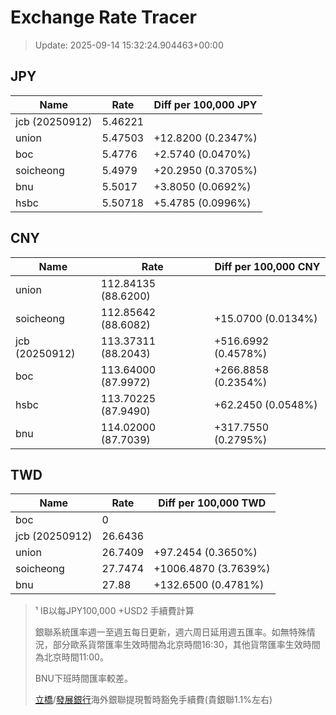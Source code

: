 # Exchange Rate Tracer

> Update: 2025-09-14 15:32:24.904463+00:00

## JPY

| Name           |    Rate | Diff per 100,000 JPY   |
|----------------|---------|------------------------|
| jcb (20250912) | 5.46221 |                        |
| union          | 5.47503 | +12.8200 (0.2347%)     |
| boc            | 5.4776  | +2.5740 (0.0470%)      |
| soicheong      | 5.4979  | +20.2950 (0.3705%)     |
| bnu            | 5.5017  | +3.8050 (0.0692%)      |
| hsbc           | 5.50718 | +5.4785 (0.0996%)      |

## CNY

| Name           | Rate                | Diff per 100,000 CNY   |
|----------------|---------------------|------------------------|
| union          | 112.84135	(88.6200) |                        |
| soicheong      | 112.85642	(88.6082) | +15.0700 (0.0134%)     |
| jcb (20250912) | 113.37311	(88.2043) | +516.6992 (0.4578%)    |
| boc            | 113.64000	(87.9972) | +266.8858 (0.2354%)    |
| hsbc           | 113.70225	(87.9490) | +62.2450 (0.0548%)     |
| bnu            | 114.02000	(87.7039) | +317.7550 (0.2795%)    |

## TWD

| Name           |    Rate | Diff per 100,000 TWD   |
|----------------|---------|------------------------|
| boc            |  0      |                        |
| jcb (20250912) | 26.6436 |                        |
| union          | 26.7409 | +97.2454 (0.3650%)     |
| soicheong      | 27.7474 | +1006.4870 (3.7639%)   |
| bnu            | 27.88   | +132.6500 (0.4781%)    |


> ¹ IB以每JPY100,000 +USD2 手續費計算
>
> 銀聯系統匯率週一至週五每日更新，週六周日延用週五匯率。如無特殊情況，部分歐系貨幣匯率生效時間為北京時間16:30，其他貨幣匯率生效時間為北京時間11:00。
>
> BNU下班時間匯率較差。
>
> [立橋](https://www.wlbank.com.mo/uploads/ueditor/file/20181211/1544536513900230.pdf)/[發展銀行](https://www.mdb.com.mo/Service_Charges_20230728.pdf)海外銀聯提現暫時豁免手續費(貴銀聯1.1%左右)

